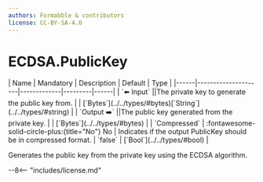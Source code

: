 ```yaml
---
authors: Formabble & contributors
license: CC-BY-SA-4.0
---
```



# ECDSA.PublicKey

<div class="sh-parameters" markdown="1">
| Name | Mandatory | Description | Default | Type |
|------|---------------------|-------------|---------|------|
| `⬅️ Input` ||The private key to generate the public key from. | | [`Bytes`](../../types/#bytes)[`String`](../../types/#string) |
| `Output ➡️` ||The public key generated from the private key. | | [`Bytes`](../../types/#bytes) |
| `Compressed` | :fontawesome-solid-circle-plus:{title="No"} No  | Indicates if the output PublicKey should be in compressed format. | `false` | [`Bool`](../../types/#bool) |

</div>

Generates the public key from the private key using the ECDSA algorithm.

--8<-- "includes/license.md"

